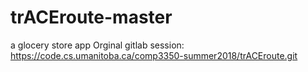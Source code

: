 # trACEroute-master
a glocery store app
Orginal gitlab session: https://code.cs.umanitoba.ca/comp3350-summer2018/trACEroute.git
